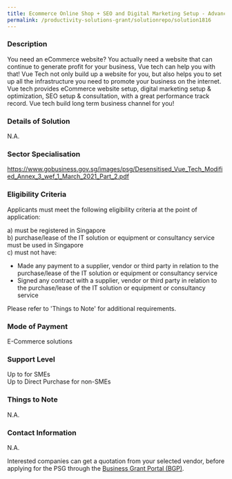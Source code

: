 ```yaml
---
title: Ecommerce Online Shop + SEO and Digital Marketing Setup - Advanced Ecommerce + Digital Marketing (Premium)
permalink: /productivity-solutions-grant/solutionrepo/solution1816
---
```


### Description

You need an eCommerce website? You actually need a website that can continue to generate profit for your business, Vue tech can help you with that!
Vue Tech not only build up a website for you, but also helps you to set up all the infrastructure you need to promote your business on the internet.
Vue tech provides eCommerce website setup, digital marketing setup & optimization, SEO setup & consultation, with a great performance track record.
Vue tech build long term business channel for you!

### Details of Solution

N.A.

### Sector Specialisation

https://www.gobusiness.gov.sg/images/psg/Desensitised_Vue_Tech_Modified_Annex_3_wef_1_March_2021_Part_2.pdf

### Eligibility Criteria

Applicants must meet the following eligibility criteria at the point of application:

a) must be registered in Singapore <br>
b) purchase/lease of the IT solution or equipment or consultancy service must be used in Singapore <br>
c) must not have:
- Made any payment to a supplier, vendor or third party in relation to the purchase/lease of the IT solution or equipment or consultancy service
- Signed any contract with a supplier, vendor or third party in relation to the purchase/lease of the IT solution or equipment or consultancy service

Please refer to 'Things to Note' for additional requirements.

### Mode of Payment
E-Commerce solutions

### Support Level
Up to  for SMEs <br>
Up to Direct Purchase for non-SMEs

### Things to Note
N.A.

### Contact Information
N.A.

Interested companies can get a quotation from your selected vendor, before applying for the PSG through the <a target='_blank' rel='noopener' href='https://www.businessgrants.gov.sg/'>Business Grant Portal (BGP)</a>.
